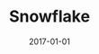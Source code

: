 ---
category: gallery
mediums:
  - algorithmic
topics:
  - fantasy
  - spirituality
card-class: gallery-image
image: snowflake.jpg
title: Snowflake
author:
date: 2017-01-01
text: Algorithmic design and color
---